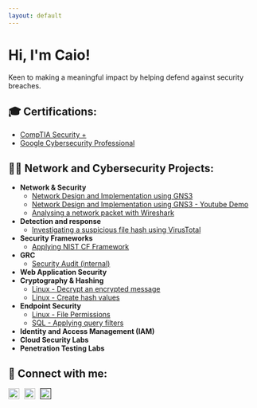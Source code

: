 ```yaml
---
layout: default
---
```


# Hi, I'm Caio!  

Keen to making a meaningful impact by helping defend against security breaches.

## 🎓 Certifications:

- [CompTIA Security +](https://www.credly.com/badges/a33f25c3-faa1-4d63-8b89-a76751bed636)
- [Google Cybersecurity Professional]()

## 👨‍💻 Network and Cybersecurity Projects:

- **Network & Security**
  - [Network Design and Implementation using GNS3](./dpl_network.html)
  - [Network Design and Implementation using GNS3 - Youtube Demo](https://www.youtube.com/watch?v=gJICfH8BdH4&t=983s)
  - [Analysing a network packet with Wireshark](./pkt_wireshark.html)   
- **Detection and response**
  - [Investigating a suspicious file hash using VirusTotal](./file_virustotal.html)
- **Security Frameworks**
  - [Applying NIST CF Framework]()
- **GRC**
  - [Security Audit (internal)](https://caiofrnca.github.io/)
- **Web Application Security**
- **Cryptography & Hashing**
  - [Linux - Decrypt an encrypted message](./decrypt_encrypted_msg.html)
  - [Linux - Create hash values](./hash_values.html)
- **Endpoint Security**
  - [Linux - File Permissions](./file_permissions.html)
  - [SQL - Applying query filters](./sql_filter.html)
- **Identity and Access Management (IAM)**
- **Cloud Security Labs**
- **Penetration Testing Labs**



## 🤳 Connect with me:
<div style="display: flex; align-items: center;">
  <a href="mailto:braga.caio@outlook.com">
    <img alt="CaioFranca | Email" width="22px" src="https://cdn.jsdelivr.net/npm/simple-icons@v3/icons/gmail.svg" style="margin-right: 10px;" />
  </a>
  <a href="https://linkedin.com/in/caiofranca">
    <img alt="CaioFranca | LinkedIn" width="22px" src="https://cdn.jsdelivr.net/npm/simple-icons@v3/icons/linkedin.svg" style="margin-right: 10px;" />
  </a>
  <a href="">
    <img alt="YourName | GitHub" width="22px" src="https://cdn.jsdelivr.net/npm/simple-icons@v3/icons/github.svg" />
  </a>
</div>
